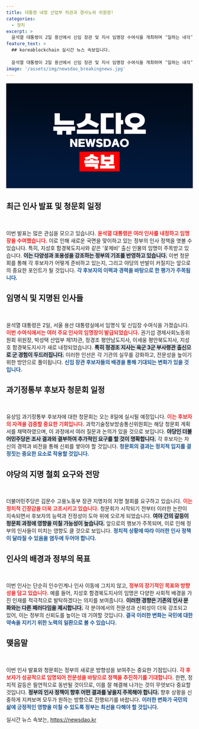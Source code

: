```yaml
---
title: 대통령 내정 산업부 차관과 경사노위 위원장!
categories:
  - 정치
excerpt: >
  윤석열 대통령이 2일 용산에서 신임 장관 및 지사 임명장 수여식을 개최하며 ‘일하는 내각’ 구성을 이어갔다. 특이한 점은 탈북민 출신 지성호 함북지사 내정으로, 변화의 바람이 감지된다.
feature_text: >
  ## koreablockchain 실시간 뉴스 속보입니다.

  윤석열 대통령이 2일 용산에서 신임 장관 및 지사 임명장 수여식을 개최하며 ‘일하는 내각’ 구성을 이어갔다. 특이한 점은 탈북민 출신 지성호 함북지사 내정으로, 변화의 바람이 감지된다.
image: '/assets/img/newsdao_breakingnews.jpg'
---
```


<p><img src="/assets/img/newsdao_breakingnews.jpg" alt="koreablockchain 속보" /></p>

<h2 data-ke-size="size26">최근 인사 발표 및 청문회 일정</h2>

<p data-ke-size="size16">&nbsp;</p>

<p>이번 발표는 많은 관심을 모으고 있습니다. <b><span style="color: #ee2323;">윤석열 대통령은 여러 인사를 내정하고 임명장을 수여했습니다.</span></b> 이로 인해 새로운 국면을 맞이하고 있는 정부의 인사 정책을 엿볼 수 있습니다. 특히, 지성호 함경북도지사와 같은 '꽃제비' 출신 인물의 임명이 주목받고 있습니다. <b><span style="background-color: #21538527;">이는 다양성과 포용성을 강조하는 정부의 기조를 반영하고 있습니다.</span></b> 이번 청문회를 통해 각 후보자가 어떻게 준비하고 있는지, 그리고 야당의 반발이 커질지는 앞으로의 중요한 포인트가 될 것입니다. <b><span style="color: #1a5490;">각 후보자의 이력과 경력을 바탕으로 한 평가가 주목됩니다.</span></b></p>

<h2 data-ke-size="size26">임명식 및 지명된 인사들</h2>

<p data-ke-size="size16">&nbsp;</p>

<p>윤석열 대통령은 2일, 서울 용산 대통령실에서 임명식 및 신임장 수여식을 가졌습니다. <b><span style="color: #ee2323;">이번 수여식에서는 여러 주요 인사의 임명장이 발급되었습니다.</span></b> 권기섭 경제사회노동위원회 위원장, 박성택 산업부 제1차관, 정경조 평안남도지사, 이세웅 평안북도지사, 지성호 함경북도지사가 새로 내정되었습니다. <b><span style="background-color: #21538527;">특히 정경조 지사는 육군 3군 부사령관 출신으로 군 경험이 두드러집니다.</span></b> 이러한 인선은 각 기관의 실무를 강화하고, 전문성을 높이기 위한 방안으로 풀이됩니다. <b><span style="color: #1a5490;">신임 장관 후보자들의 배경을 통해 기대되는 변화가 있을 것입니다.</span></b></p>

<h2 data-ke-size="size26">과기정통부 후보자 청문회 일정</h2>

<p data-ke-size="size16">&nbsp;</p>

<p>유상임 과기정통부 후보자에 대한 청문회는 오는 8일에 실시될 예정입니다. <b><span style="color: #ee2323;">이는 후보자의 자격을 검증할 중요한 기회입니다.</span></b> 과학기술정보방송통신위원회는 해당 청문회 계획서를 채택하였으며, 이 과정에서 여러 질문과 논의가 있을 것으로 보입니다. <b><span style="background-color: #21538527;">야당인 더불어민주당은 조사 결과와 결부하여 추가적인 요구를 할 것이 명확합니다.</span></b> 각 후보자는 자신의 경력과 비전을 통해 신뢰를 쌓아야 할 것입니다. <b><span style="color: #1a5490;">청문회의 결과는 정치적 입지를 결정짓는 중요한 요소로 작용할 것입니다.</span></b></p>

<h2 data-ke-size="size26">야당의 지명 철회 요구와 전망</h2>

<p data-ke-size="size16">&nbsp;</p>

<p>더불어민주당은 김문수 고용노동부 장관 지명자의 지명 철회를 요구하고 있습니다. <b><span style="color: #ee2323;">이는 정치적 긴장감을 더욱 고조시키고 있습니다.</span></b> 청문회가 시작되기 전부터 이러한 논란이 지속되면서 후보자의 능력과 진정성이 도마 위에 오르게 되었습니다. <b><span style="background-color: #21538527;">여야 간의 갈등이 청문회 과정에 영향을 미칠 가능성이 높습니다.</span></b> 앞으로의 행보가 주목되며, 이로 인해 정부의 인사들이 미치는 영향도 클 것으로 보입니다. <b><span style="color: #1a5490;">정치적 상황에 따라 이러한 인사 정책이 달라질 수 있음을 염두에 두어야 합니다.</span></b></p>

<h2 data-ke-size="size26">인사의 배경과 정부의 목표</h2>

<p data-ke-size="size16">&nbsp;</p>

<p>이번 인사는 단순히 인수인계나 인사 이동에 그치지 않고, <b><span style="color: #ee2323;">정부의 장기적인 목표와 방향성을 담고 있습니다.</span></b> 예를 들어, 지성호 함경북도지사의 임명은 다양한 사회적 배경을 가진 인재를 적극적으로 발탁하겠다는 의지를 보여줍니다. <b><span style="background-color: #21538527;">이러한 경향은 기존의 인사 문화와는 다른 패러다임을 제시합니다.</span></b> 각 분야에서의 전문성과 신뢰성이 더욱 강조되고 있어, 이는 정부의 신뢰도를 높이는 데 기여할 것입니다. <b><span style="color: #1a5490;">결국 이러한 변화는 국민에 대한 약속을 지키기 위한 노력의 일환으로 볼 수 있습니다.</span></b></p>

<h2 data-ke-size="size26">맺음말</h2>

<p data-ke-size="size16">&nbsp;</p>

<p>이번 인사 발표와 청문회는 정부의 새로운 방향성을 보여주는 중요한 기점입니다. <b><span style="color: #ee2323;">각 후보자가 성공적으로 임명되어 전문성을 바탕으로 정책을 추진하기를 기대합니다.</span></b> 한편, 정치적 갈등은 필연적으로 동반될 것이므로, 이를 잘 해결해 나가는 것이 무엇보다 중요할 것입니다. <b><span style="background-color: #21538527;">정부의 인사 정책이 향후 어떤 결과를 낳을지 주목해야 합니다.</span></b> 향후 상황을 신중하게 지켜보며 모두가 원하는 방향으로 진행되기를 바랍니다. <b><span style="color: #1a5490;">이러한 변화가 국민의 삶에 긍정적인 영향을 미칠 수 있도록 정부는 최선을 다해야 할 것입니다.</span></b></p>
실시간 뉴스 속보는, <a href="https://newsdao.kr" rel="dofollow">https://newsdao.kr</a>


